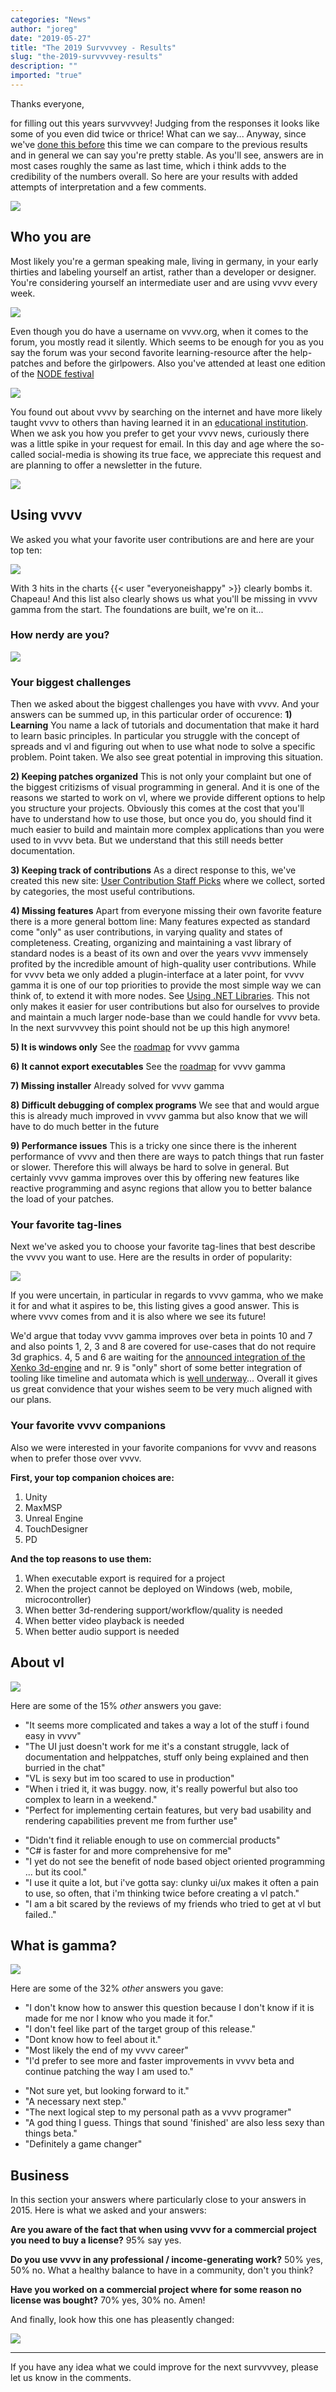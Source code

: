 ```yaml
---
categories: "News"
author: "joreg"
date: "2019-05-27"
title: "The 2019 Survvvvey - Results"
slug: "the-2019-survvvvey-results"
description: ""
imported: "true"
---
```



Thanks everyone,

for filling out this years survvvvey! Judging from the responses it looks like some of you even did twice or thrice! What can we say... Anyway, since we've [done this before](/blog/2015/the-2015-survvvvey-results) this time we can compare to the previous results and in general we can say you're pretty stable. As you'll see, answers are in most cases roughly the same as last time, which i think adds to the credibility of the numbers overall. So here are your results with added attempts of interpretation and a few comments.

![](Survey2019_block0_2.png)

## Who you are
Most likely you're a german speaking male, living in germany, in your early thirties and labeling yourself an artist, rather than a developer or designer. You're considering yourself an intermediate user and are using vvvv every week.

![](Survey2019_block1_2.png) 

Even though you do have a username on vvvv.org, when it comes to the forum, you mostly read it silently. Which seems to be enough for you as you say the forum was your second favorite learning-resource after the help-patches and before the girlpowers. Also you've attended at least one edition of the [NODE festival](http://nodeforum.org/festival/)

![](Survey2019_block2_3.png) 

You found out about vvvv by searching on the internet and have more likely taught vvvv to others than having learned it in an [educational institution](https://vvvv.org/documentation/educational-institutions). When we ask you how you prefer to get your vvvv news, curiously there was a little spike in your request for email. In this day and age where the so-called social-media is showing its true face, we appreciate this request and are planning to offer a newsletter in the future. 

![](Survey2019_block3_3.png) 

## Using vvvv
We asked you what your favorite user contributions are and here are your top ten:

![](Survey2019_block7_2.png) 

With 3 hits in the charts {{< user "everyoneishappy" >}} clearly bombs it. Chapeau! And this list also clearly shows us what you'll be missing in vvvv gamma from the start. The foundations are built, we're on it...

### How nerdy are you?
![](Survey2019_block4_2.png) 

### Your biggest challenges
Then we asked about the biggest challenges you have with vvvv. And your answers can be summed up, in this particular order of occurence:
**1) Learning** 
You name a lack of tutorials and documentation that make it hard to learn basic principles. In particular you struggle with the concept of spreads and vl and figuring out when to use what node to solve a specific problem. Point taken. We also see great potential in improving this situation. 

**2) Keeping patches organized**
This is not only your complaint but one of the biggest critizisms of visual programming in general. And it is one of the reasons we started to work on vl, where we provide different options to help you structure your projects. Obviously this comes at the cost that you'll have to understand how to use those, but once you do, you should find it much easier to build and maintain more complex applications than you were used to in vvvv beta. But we understand that this still needs better documentation. 

**3) Keeping track of contributions**
As a direct response to this, we've created this new site: [User Contribution Staff Picks](https://vvvv.org/documentation/user-contributions-staff-picks) where we collect, sorted by categories, the most useful contributions.

**4) Missing features**
Apart from everyone missing their own favorite feature there is a more general bottom line: Many features expected as standard come "only" as user contributions, in varying quality and states of completeness. Creating, organizing and maintaining a vast library of standard nodes is a beast of its own and over the years vvvv immensely profited by the incredible amount of high-quality user contributions. While for vvvv beta we only added a plugin-interface at a later point, for vvvv gamma it is one of our top priorities to provide the most simple way we can think of, to extend it with more nodes. See [Using .NET Libraries](https://vvvv.gitbooks.io/the-gray-book/content/en/reference/libraries/using-net-libraries.html). This not only makes it easier for user contributions but also for ourselves to provide and maintain a much larger node-base than we could handle for vvvv beta. In the next survvvvey this point should not be up this high anymore!

**5) It is windows only**
See the [roadmap](https://betadocs.vvvv.org/roadmap.html) for vvvv gamma

**6) It cannot export executables**
See the [roadmap](https://betadocs.vvvv.org/roadmap.html) for vvvv gamma

**7) Missing installer** 
Already solved for vvvv gamma

**8) Difficult debugging of complex programs**
We see that and would argue this is already much improved in vvvv gamma but also know that we will have to do much better in the future

**9) Performance issues**
This is a tricky one since there is the inherent performance of vvvv and then there are ways to patch things that run faster or slower. Therefore this will always be hard to solve in general. But certainly vvvv gamma improves over this by offering new features like reactive programming and async regions that allow you to better balance the load of your patches.

### Your favorite tag-lines
Next we've asked you to choose your favorite tag-lines that best describe the vvvv you want to use. Here are the results in order of popularity:

![](Survey2019_block6_2.png) 

If you were uncertain, in particular in regards to vvvv gamma, who we make it for and what it aspires to be, this listing gives a good answer. This is where vvvv comes from and it is also where we see its future!

We'd argue that today vvvv gamma improves over beta in points 10 and 7 and also points 1, 2, 3 and 8 are covered for use-cases that do not require 3d graphics. 4, 5 and 6 are waiting for the [announced integration of the Xenko 3d-engine](/blog/2018/vl-threedee) and nr. 9 is "only" short of some better integration of tooling like timeline and automata which is [well underway](https://discourse.vvvv.org/t/model-runtime-editor-design-pattern-intro-0-6/17597)... Overall it gives us great convidence that your wishes seem to be very much aligned with our plans.

### Your favorite vvvv companions
Also we were interested in your favorite companions for vvvv and reasons when to prefer those over vvvv. 

<!--{SPLIT()}-->
**First, your top companion choices are:**
1) Unity
2) MaxMSP
3) Unreal Engine
4) TouchDesigner
5) PD
<!--~~~-->
**And the top reasons to use them:**
1) When executable export is required for a project
2) When the project cannot be deployed on Windows (web, mobile, microcontroller)
3) When better 3d-rendering support/workflow/quality is needed 
4) When better video playback is needed
5) When better audio support is needed
<!--{SPLIT}-->

## About vl
![](Survey2019_block8_2.png) 

Here are some of the 15% *other* answers you gave:
<!--{SPLIT()}-->
* "It seems more complicated and takes a way a lot of the stuff i found easy in vvvv"
* "The UI just doesn't work for me it's a constant struggle, lack of documentation and helppatches, stuff only being explained and then burried in the chat"
* "VL is sexy but im too scared to use in production"
* "When i tried it, it was buggy. now, it's really powerful but also too complex to learn in a weekend."
* "Perfect for implementing certain features, but very bad usability and rendering capabilities prevent me from further use"
<!--~~~-->
* "Didn't find it reliable enough to use on commercial products"
* "C# is faster for and more comprehensive for me"
* "I yet do not see the benefit of node based object oriented programming ... but its cool."
* "I use it quite a lot, but i've gotta say: clunky ui/ux makes it often a pain to use, so often, that i'm thinking twice before creating a vl patch."
* "I am a bit scared by the reviews of my friends who tried to get at vl but failed.."
<!--{SPLIT}-->

## What is gamma?
![](Survey2019_block9_2.png) 

Here are some of the 32% *other* answers you gave:
<!--{SPLIT()}-->
* "I don't know how to answer this question because I don't know if it is made for me nor I know who you made it for."
* "I don't feel like part of the target group of this release."
* "Dont know how to feel about it." 
* "Most likely the end of my vvvv career"
* "I'd prefer to see more and faster improvements in vvvv beta and continue patching the way I am used to."
<!--~~~-->
* "Not sure yet, but looking forward to it."
* "A necessary next step."
* "The next logical step to my personal path as a vvvv programer"
* "A god thing I guess. Things that sound 'finished' are also less sexy than things beta."
* "Definitely a game changer"

<!--{SPLIT}-->

## Business
In this section your answers where particularly close to your answers in 2015. Here is what we asked and your answers:

**Are you aware of the fact that when using vvvv for a commercial project you need to buy a license?**
95% say yes.

**Do you use vvvv in any professional / income-generating work?**
50% yes, 50% no. What a healthy balance to have in a community, don't you think?

**Have you worked on a commercial project where for some reason no license was bought?**
70% yes, 30% no. Amen!

And finally, look how this one has pleasently changed:

![](Survey2019_block5_6.png) 

--- 

If you have any idea what we could improve for the next survvvvey, please let us know in the comments.
